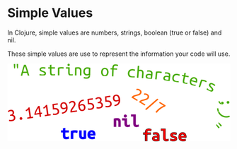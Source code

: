 # Simple Values

In Clojure, simple values are numbers, strings, boolean (true or false) and nil.

These simple values are use to represent the information your code will use.

![Clojure - simple values](/images/simple-values.png)
